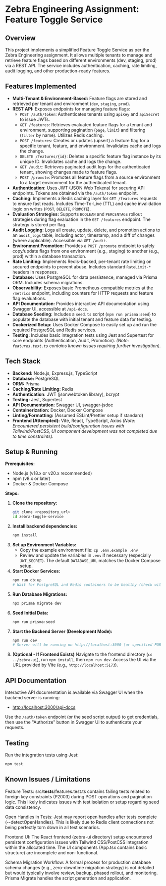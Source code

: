 # Zebra Engineering Assignment: Feature Toggle Service

## Overview

This project implements a simplified Feature Toggle Service as per the Zebra Engineering assignment. It allows multiple tenants to manage and retrieve feature flags based on different environments (dev, staging, prod) via a REST API. The service includes authentication, caching, rate limiting, audit logging, and other production-ready features.

## Features Implemented

* **Multi-Tenant & Environment-Based:** Feature flags are stored and retrieved per tenant and environment (`dev`, `staging`, `prod`).
* **REST API:** Exposes endpoints for managing feature flags:
    * `POST /auth/token`: Authenticates tenants using `apiKey` and `apiSecret` to issue JWTs.
    * `GET /features`: Retrieves evaluated feature flags for a tenant and environment, supporting pagination (`page`, `limit`) and filtering (`filter` by name). Utilizes Redis caching.
    * `POST /features`: Creates or updates (upsert) a feature flag for a specific tenant, feature, and environment. Invalidates cache and logs the change.
    * `DELETE /features/{id}`: Deletes a specific feature flag instance by its unique ID. Invalidates cache and logs the change.
    * `GET /audit`: Retrieves paginated audit logs for the authenticated tenant, showing changes made to feature flags.
    * `POST /promote`: Promotes all feature flags from a source environment to a target environment for the authenticated tenant.
* **Authentication:** Uses JWT (JSON Web Tokens) for securing API endpoints. Tokens are obtained via the `/auth/token` endpoint.
* **Caching:** Implements a Redis caching layer for `GET /features` requests to ensure fast reads. Includes Time-To-Live (TTL) and cache invalidation logic on writes (`POST`, `DELETE`, `PROMOTE`).
* **Evaluation Strategies:** Supports `BOOLEAN` and `PERCENTAGE` rollout strategies during flag evaluation in the `GET /features` endpoint. The strategy is stored per flag.
* **Audit Logging:** Logs all create, update, delete, and promotion actions to an `audit_logs` table, including actor, timestamp, and a diff of changes (where applicable). Accessible via `GET /audit`.
* **Environment Promotion:** Provides a `POST /promote` endpoint to safely copy/update flags from one environment (e.g., staging) to another (e.g., prod) within a database transaction.
* **Rate Limiting:** Implements Redis-backed, per-tenant rate limiting on secured endpoints to prevent abuse. Includes standard `RateLimit-*` headers in responses.
* **Database:** Uses PostgreSQL for data persistence, managed via Prisma ORM. Includes schema migrations.
* **Observability:** Exposes basic Prometheus-compatible metrics at the `/metrics` endpoint, including counters for HTTP requests and feature flag evaluations.
* **API Documentation:** Provides interactive API documentation using Swagger UI, accessible at `/api-docs`.
* **Database Seeding:** Includes a `seed.ts` script (`npm run prisma:seed`) to populate the database with initial tenant and feature data for testing.
* **Dockerized Setup:** Uses Docker Compose to easily set up and run the required PostgreSQL and Redis services.
* **Testing:** Includes basic integration tests using Jest and Supertest for core endpoints (Authentication, Audit, Promotion). *(Note: `features.test.ts` contains known issues requiring further investigation).*

## Tech Stack

* **Backend:** Node.js, Express.js, TypeScript
* **Database:** PostgreSQL
* **ORM:** Prisma
* **Caching/Rate Limiting:** Redis
* **Authentication:** JWT (jsonwebtoken library), bcrypt
* **Testing:** Jest, Supertest
* **API Documentation:** Swagger UI, swagger-jsdoc
* **Containerization:** Docker, Docker Compose
* **Linting/Formatting:** (Assumed ESLint/Prettier setup if standard)
* **Frontend (Attempted):** Vite, React, TypeScript, Axios *(Note: Encountered persistent build/configuration issues with Tailwind/PostCSS, UI component development was not completed due to time constraints).*

## Setup & Running

**Prerequisites:**
* Node.js (v18.x or v20.x recommended)
* npm (v8.x or later)
* Docker & Docker Compose

**Steps:**

1.  **Clone the repository:**
    ```bash
    git clone <repository_url>
    cd zebra-toggle-service
    ```
2.  **Install backend dependencies:**
    ```bash
    npm install
    ```
3.  **Set up Environment Variables:**
    * Copy the example environment file: `cp .env.example .env`
    * Review and update the variables in `.env` if necessary (especially `JWT_SECRET`). The default `DATABASE_URL` matches the Docker Compose setup.
4.  **Start Docker Services:**
    ```bash
    npm run db:up
    # Wait for PostgreSQL and Redis containers to be healthy (check with 'docker ps')
    ```
5.  **Run Database Migrations:**
    ```bash
    npx prisma migrate dev
    ```
6.  **Seed Initial Data:**
    ```bash
    npm run prisma:seed
    ```
7.  **Start the Backend Server (Development Mode):**
    ```bash
    npm run dev
    # Server will be running on http://localhost:3000 (or specified PORT)
    ```
8.  **(Optional - If Frontend Exists)** Navigate to the frontend directory (`cd ../zebra-ui`), run `npm install`, then `npm run dev`. Access the UI via the URL provided by Vite (e.g., `http://localhost:5173`).

## API Documentation

Interactive API documentation is available via Swagger UI when the backend server is running:
* [http://localhost:3000/api-docs](http://localhost:3000/api-docs)

Use the `/auth/token` endpoint (or the seed script output) to get credentials, then use the "Authorize" button in Swagger UI to authenticate your requests.

## Testing

Run the integration tests using Jest:

```bash
npm test
```
## Known Issues / Limitations
Feature Tests: src/__tests__/features.test.ts contains failing tests related to foreign key constraints (P2003) during POST operations and pagination logic. This likely indicates issues with test isolation or setup regarding seed data consistency.

Open Handles in Tests: Jest may report open handles after tests complete (--detectOpenHandles). This is likely due to Redis client connections not being perfectly torn down in all test scenarios.

Frontend UI: The React frontend (zebra-ui directory) setup encountered persistent configuration issues with Tailwind CSS/PostCSS integration within the allocated time. The UI components (App.tsx contains basic structure) are incomplete and non-functional.

Schema Migration Workflow: A formal process for production database schema changes (e.g., zero-downtime migration strategy) is not detailed but would typically involve review, backup, phased rollout, and monitoring. Prisma Migrate handles the script generation and application.

